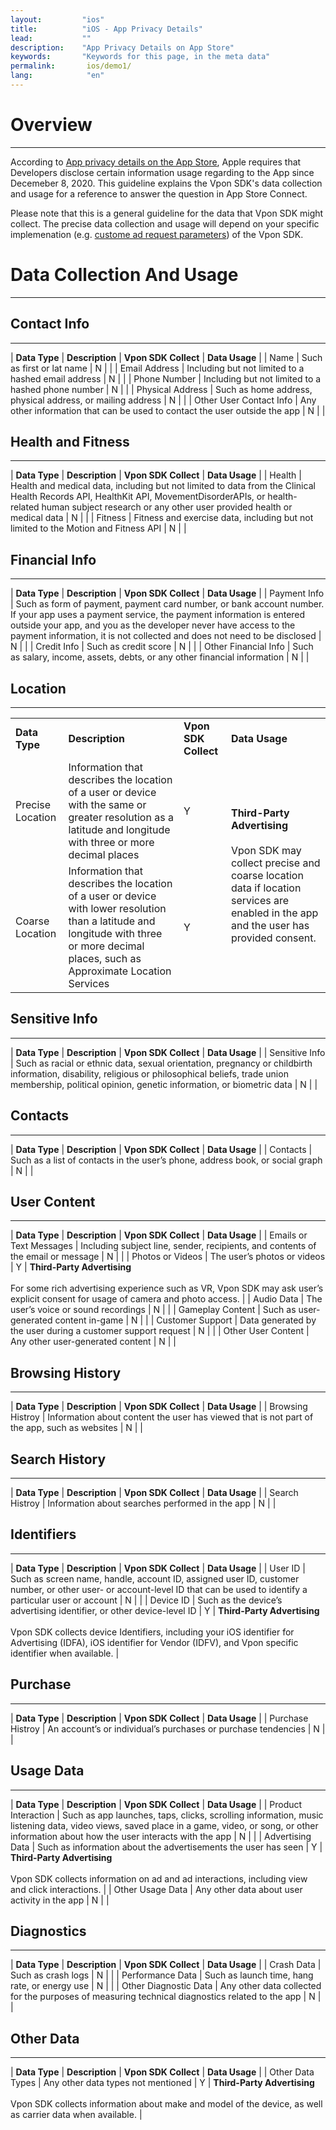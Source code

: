 ```yaml
---
layout:         "ios"
title:          "iOS - App Privacy Details"
lead:           ""
description:    "App Privacy Details on App Store"
keywords:       "Keywords for this page, in the meta data"
permalink:       ios/demo1/
lang:            "en"
---
```

# Overview
---
According to [App privacy details on the App Store], Apple requires that Developers disclose certain information usage regarding to the App since Decemeber 8, 2020. This guideline explains the Vpon SDK's data collection and usage for a reference to answer the question in App Store Connect.

Please note that this is a general guideline for the data that Vpon SDK might collect. The precise data collection and usage will depend on your specific implemenation (e.g. [custome ad request parameters]) of the Vpon SDK.

# Data Collection And Usage
---

## Contact Info
---

| <b>Data Type</b> | <b>Description</b> | <b>Vpon SDK Collect</b> | <b>Data Usage</b> |
| Name | Such as first or lat name | N | |
| Email Address | Including but not limited to a hashed email address | N | |
| Phone Number | Including but not limited to a hashed phone number | N | |
| Physical Address | Such as home address, physical address, or mailing address | N | |
| Other User Contact Info | Any other information that can be used to contact the user outside the app | N | |

## Health and Fitness
---

| <b>Data Type</b> | <b>Description</b> | <b>Vpon SDK Collect</b> | <b>Data Usage</b> |
| Health | Health and medical data, including but not limited to data from the Clinical Health Records API, HealthKit API, MovementDisorderAPIs, or health-related human subject research or any other user provided health or medical data | N | |
| Fitness | Fitness and exercise data, including but not limited to the Motion and Fitness API | N | |

## Financial Info
---

| <b>Data Type</b> | <b>Description</b> | <b>Vpon SDK Collect</b> | <b>Data Usage</b> |
| Payment Info | Such as form of payment, payment card number, or bank account number. If your app uses a payment service, the payment information is entered outside your app, and you as the developer never have access to the payment information, it is not collected and does not need to be disclosed | N | |
| Credit Info | Such as credit score | N | |
| Other Financial Info | Such as salary, income, assets, debts, or any other financial information | N | |

## Location
---

<table>
    <tr>
        <td><b>Data Type</b></td> 
        <td><b>Description</b></td>
        <td><b>Vpon SDK Collect</b></td>
        <td><b>Data Usage</b></td> 
   </tr>
    <tr>
        <td >Precise Location</td>
        <td >Information that describes the location of a user or device with the same or greater resolution as a latitude and longitude with three or more decimal places</td>
        <td >Y</td>
        <td rowspan="2"><b>Third-Party Advertising</b> <br> <br> Vpon SDK may collect precise and coarse location data if location services are enabled in the app and the user has provided consent. </td>
    </tr>
    <tr>
        <td >Coarse Location</td> 
        <td >Information that describes the location of a user or device with lower resolution than a latitude and longitude with three or more decimal places, such as Approximate Location Services</td>
        <td >Y</td> 
    </tr>
</table>

## Sensitive Info
---

| <b>Data Type</b> | <b>Description</b> | <b>Vpon SDK Collect</b> | <b>Data Usage</b> |
| Sensitive Info | Such as racial or ethnic data, sexual orientation, pregnancy or childbirth information, disability, religious or philosophical beliefs, trade union membership, political opinion, genetic information, or biometric data | N | |

## Contacts
---

| <b>Data Type</b> | <b>Description</b> | <b>Vpon SDK Collect</b> | <b>Data Usage</b> |
| Contacts | Such as a list of contacts in the user’s phone, address book, or social graph | N | |

## User Content
---

| <b>Data Type</b> | <b>Description</b> | <b>Vpon SDK Collect</b> | <b>Data Usage</b> |
| Emails or Text Messages | Including subject line, sender, recipients, and contents of the email or message | N | |
| Photos or Videos | The user’s photos or videos | Y | <b>Third-Party Advertising</b> <br> <br>For some rich advertising experience such as VR, Vpon SDK may ask user’s explicit consent for usage of camera and photo access. |
| Audio Data | The user’s voice or sound recordings | N | |
| Gameplay Content | Such as user-generated content in-game | N | |
| Customer Support | Data generated by the user during a customer support request | N | |
| Other User Content | Any other user-generated content | N | |

## Browsing History
---

| <b>Data Type</b> | <b>Description</b> | <b>Vpon SDK Collect</b> | <b>Data Usage</b> |
| Browsing Histroy | Information about content the user has viewed that is not part of the app, such as websites | N | |

## Search History
---

| <b>Data Type</b> | <b>Description</b> | <b>Vpon SDK Collect</b> | <b>Data Usage</b> |
| Search Histroy | Information about searches performed in the app | N | |

## Identifiers
---

| <b>Data Type</b> | <b>Description</b> | <b>Vpon SDK Collect</b> | <b>Data Usage</b> |
| User ID | Such as screen name, handle, account ID, assigned user ID, customer number, or other user- or account-level ID that can be used to identify a particular user or account | N | |
| Device ID | Such as the device’s advertising identifier, or other device-level ID | Y | <b>Third-Party Advertising</b> <br> <br>Vpon SDK collects device Identifiers, including your iOS identifier for Advertising (IDFA), iOS identifier for Vendor (IDFV), and Vpon specific identifier when available. |

## Purchase
---

| <b>Data Type</b> | <b>Description</b> | <b>Vpon SDK Collect</b> | <b>Data Usage</b> |
| Purchase Histroy | An account’s or individual’s purchases or purchase tendencies | N | |

## Usage Data
---

| <b>Data Type</b> | <b>Description</b> | <b>Vpon SDK Collect</b> | <b>Data Usage</b> |
| Product Interaction | Such as app launches, taps, clicks, scrolling information, music listening data, video views, saved place in a game, video, or song, or other information about how the user interacts with the app | N | |
| Advertising Data | Such as information about the advertisements the user has seen | Y | <b>Third-Party Advertising</b> <br> <br>Vpon SDK collects information on ad and ad interactions, including view and click interactions. |
| Other Usage Data | Any other data about user activity in the app | N | |

## Diagnostics
---

| <b>Data Type</b> | <b>Description</b> | <b>Vpon SDK Collect</b> | <b>Data Usage</b> |
| Crash Data | Such as crash logs | N | |
| Performance Data | Such as launch time, hang rate, or energy use | N | |
| Other Diagnostic Data | Any other data collected for the purposes of measuring technical diagnostics related to the app | N | |

## Other Data
---

| <b>Data Type</b> | <b>Description</b> | <b>Vpon SDK Collect</b> | <b>Data Usage</b> |
| Other Data Types | Any other data types not mentioned | Y | <b>Third-Party Advertising</b> <br> <br>Vpon SDK collects information about make and model of the device, as well as carrier data when available. |


[App privacy details on the App Store]: https://developer.apple.com/app-store/app-privacy-details/
[custome ad request parameters]: https://wiki.vpon.com/ios/advanced/#custom-ad-request-parameters